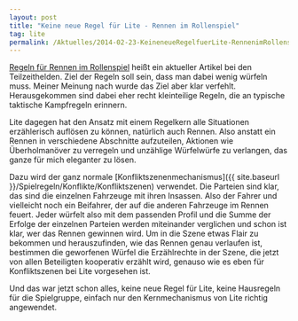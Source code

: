 ```yaml
---
layout: post
title: "Keine neue Regel für Lite - Rennen im Rollenspiel"
tag: lite
permalink: /Aktuelles/2014-02-23-KeineneueRegelfuerLite-RennenimRollenspiel
---
```


[Regeln für Rennen im Rollenspiel](http://www.teilzeithelden.de/2014/02/22/rolling-thunder-race-2-0-rennen-im-rollenspiel/) heißt ein aktueller Artikel bei den Teilzeithelden. Ziel der Regeln soll sein, dass man dabei wenig würfeln muss. Meiner Meinung nach wurde das Ziel aber klar verfehlt. Herausgekommen sind dabei eher recht kleinteilige Regeln, die an typische taktische Kampfregeln erinnern.

Lite dagegen hat den Ansatz mit einem Regelkern alle Situationen erzählerisch auflösen zu können, natürlich auch Rennen. Also anstatt ein Rennen in verschiedene Abschnitte aufzuteilen, Aktionen wie Überholmanöver zu verregeln und unzählige Würfelwürfe zu verlangen, das ganze für mich eleganter zu lösen.

Dazu wird der ganz normale [Konfliktszenenmechanismus]({{ site.baseurl }}/Spielregeln/Konflikte/Konfliktszenen) verwendet. Die Parteien sind klar, das sind die einzelnen Fahrzeuge mit ihren Insassen. Also der Fahrer und vielleicht noch ein Beifahrer, der auf die anderen Fahrzeuge im Rennen feuert. Jeder würfelt also mit dem passenden Profil und die Summe der Erfolge der einzelnen Parteien werden miteinander verglichen und schon ist klar, wer das Rennen gewinnen wird. Um in die Szene etwas Flair zu bekommen und herauszufinden, wie das Rennen genau verlaufen ist, bestimmen die geworfenen Würfel die Erzählrechte in der Szene, die jetzt von allen Beteiligten kooperativ erzählt wird, genauso wie es eben für Konfliktszenen bei Lite vorgesehen ist.

Und das war jetzt schon alles, keine neue Regel für Lite, keine Hausregeln für die Spielgruppe, einfach nur den Kernmechanismus von Lite richtig angewendet.
